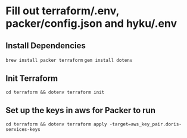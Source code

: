 # Fill out terraform/.env, packer/config.json and hyku/.env

## Install Dependencies
`brew install packer terraform`
`gem install dotenv` 


## Init Terraform

`cd terraform && dotenv terraform init`


## Set up the keys in aws for Packer to run

`cd terraform && dotenv terraform apply -target=aws_key_pair.doris-services-keys`
